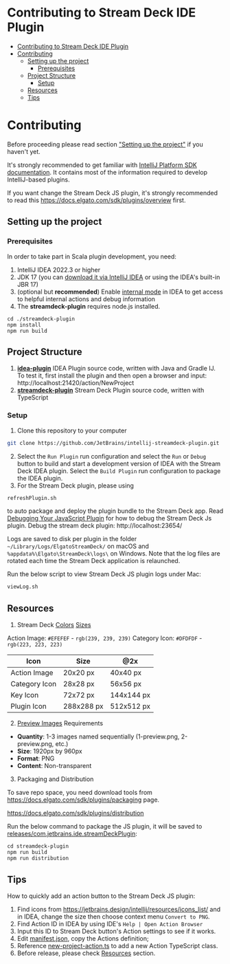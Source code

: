 Contributing to Stream Deck IDE Plugin
=======================================

<!-- TOC -->

* [Contributing to Stream Deck IDE Plugin](#contributing-to-stream-deck-ide-plugin)
* [Contributing](#contributing)
  * [Setting up the project](#setting-up-the-project)
    * [Prerequisites](#prerequisites)
  * [Project Structure](#project-structure)
    * [Setup](#setup)
  * [Resources](#resources)
  * [Tips](#tips)
<!-- TOC -->

# Contributing

Before proceeding please read section ["Setting up the project"](#setting-up-the-project) if you haven't yet.

It's strongly recommended to get familiar with [IntelliJ Platform SDK documentation](https://plugins.jetbrains.com/docs/intellij/welcome.html).
It contains most of the information required to develop IntelliJ-based plugins.

If you want change the Stream Deck JS plugin, it's strongly recommended to read this https://docs.elgato.com/sdk/plugins/overview first.

## Setting up the project

### Prerequisites
In order to take part in Scala plugin development, you need:

1. IntelliJ IDEA 2022.3 or higher
2. JDK 17 (you can [download it via IntelliJ IDEA](https://www.jetbrains.com/help/idea/sdk.html#define-sdk) or using the IDEA's built-in JBR 17)
3. (optional but **recommended**) Enable [internal mode](https://plugins.jetbrains.com/docs/intellij/enabling-internal.html) in IDEA to get access to helpful internal actions and debug information
4. The **streamdeck-plugin** requires node.js installed.

```
cd ./streamdeck-plugin
npm install
npm run build
```

## Project Structure

1. **[idea-plugin](idea-plugin)** IDEA Plugin source code, written with Java and Gradle IJ. To test it, first install the plugin and then open a browser and input: http://localhost:21420/action/NewProject
2. **[streamdeck-plugin](streamdeck-plugin)** Stream Deck Plugin source code, written with TypeScript

### Setup

1. Clone this repository to your computer

```sh
git clone https://github.com/JetBrains/intellij-streamdeck-plugin.git
```

2. Select the `Run Plugin` run configuration and select the `Run` or `Debug` button to build and start a
   development version of IDEA with the Stream Deck IDEA plugin. Select the `Build Plugin` run configuration to package the IDEA plugin.
3. For the Stream Deck plugin, please using

```sh
refreshPlugin.sh
```

to auto package and deploy the plugin bundle to the Stream Deck app. Read [Debugging Your JavaScript Plugin](https://streamdecklabs.com/debugging-your-javascript-plugin/) for how to debug the Stream Deck Js plugin. 
Debug the stream deck plugin: http://localhost:23654/

Logs are saved to disk per plugin in the folder `~/Library/Logs/ElgatoStreamDeck/` on macOS and `%appdata%\Elgato\StreamDeck\logs\` on Windows.
Note that the log files are rotated each time the Stream Deck application is relaunched.

Run the below script to view Stream Deck JS plugin logs under Mac:
```sh
viewLog.sh
```

## Resources

1. Stream Deck [Colors](https://docs.elgato.com/sdk/plugins/style-guide#colors) [Sizes](https://docs.elgato.com/sdk/plugins/style-guide#sizes)

Action Image: `#EFEFEF` - `rgb(239, 239, 239)`
Category Icon: `#DFDFDF` - `rgb(223, 223, 223)`

| Icon          | Size       | @2x        |
| ------------- | ---------- | ---------- |
| Action Image  | 20x20 px   | 40x40 px   |
| Category Icon | 28x28 px   | 56x56 px   |
| Key Icon      | 72x72 px   | 144x144 px |
| Plugin Icon   | 288x288 px | 512x512 px |

2. [Preview Images](https://docs.elgato.com/sdk/plugins/style-guide#preview-images) Requirements

* **Quantity**: 1-3 images named sequentially (1-preview.png, 2-preview.png, etc.)
* **Size**: 1920px by 960px
* **Format**: PNG
* **Content**: Non-transparent

3. Packaging and Distribution

To save repo space, you need download tools from https://docs.elgato.com/sdk/plugins/packaging page.

https://docs.elgato.com/sdk/plugins/distribution

Run the below command to package the JS plugin, it will be saved to [releases/com.jetbrains.ide.streamDeckPlugin](releases/com.jetbrains.ide.streamDeckPlugin):
```shell
cd streamdeck-plugin
npm run build
npm run distribution
```

## Tips

How to quickly add an action button to the Stream Deck JS plugin:

1. Find icons from https://jetbrains.design/intellij/resources/icons_list/ and in IDEA, change the size then choose context menu `Convert to PNG`.
2. Find Action ID in IDEA by using IDE's `Help | Open Action Browser`
3. Input this ID to  Stream Deck button's Action settings to see if it works.
4. Edit [manifest.json](com.jetbrains.ide.sdPlugin/manifest.json), copy the Actions definition;
5. Reference [new-project-action.ts](streamdeck-plugin/src/actions/new-project-action.ts) to add a new Action TypeScript class.
6. Before release, please check [Resources](#Resources) section.

